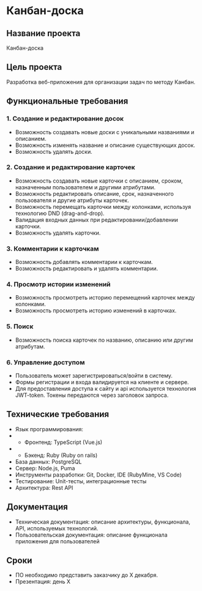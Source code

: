 # Канбан-доска

## Название проекта
Канбан-доска

## Цель проекта
Разработка веб-приложения для организации задач по методу Канбан.

## Функциональные требования

### 1. Создание и редактирование досок
- Возможность создавать новые доски с уникальными названиями и описанием.
- Возможность изменять название и описание существующих досок.
- Возможность удалять доски.

### 2. Создание и редактирование карточек
- Возможность создавать новые карточки с описанием, сроком, назначенным пользователем и другими атрибутами.
- Возможность редактировать описание, срок, назначенного пользователя и другие атрибуты карточек.
- Возможность перемещать карточки между колонками, используя технологию DND (drag-and-drop).
- Валидация входных данных при редактировании/добавлении карточки.
- Возможность удалять карточки.

### 3. Комментарии к карточкам
- Возможность добавлять комментарии к карточкам.
- Возможность редактировать и удалять комментарии.

### 4. Просмотр истории изменений
- Возможность просмотреть историю перемещений карточек между колонками.
- Возможность просмотреть историю изменений в карточках.

### 5. Поиск
- Возможность поиска карточек по названию, описанию или другим атрибутам.

### 6. Управление доступом
- Пользователь может зарегистрироваться/войти в систему.
- Формы регистрации и входа валидируется на клиенте и сервере.
- Для предоставления доступа к сайту и api используется технология JWT-token. Токены передаются через заголовок запроса.

## Технические требования
- Язык программирования: 
- - Фронтенд: TypeScript (Vue.js)
- - Бэкенд: Ruby (Ruby on rails)
- База данных: PostgreSQL
- Сервер: Node.js, Puma
- Инструменты разработки: Git, Docker, IDE (RubyMine, VS Code)
- Тестирование: Unit-тесты, интеграционные тесты
- Архитектура: Rest API

## Документация
- Техническая документация: описание архитектуры, функционала, API, используемых технологий.
- Пользовательская документация: описание функционала приложения для пользователей

## Сроки
- ПО необходимо представить заказчику до X декабря.
- Презентация: день X
